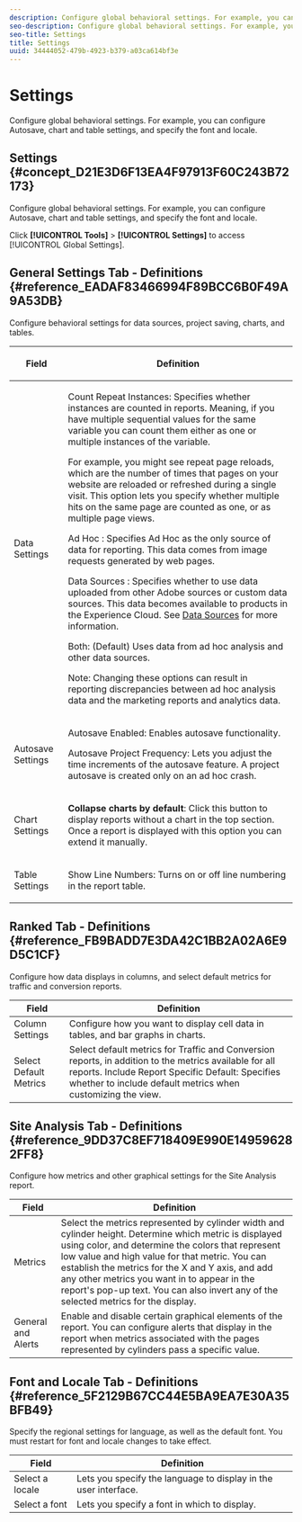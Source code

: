 ```yaml
---
description: Configure global behavioral settings. For example, you can configure Autosave, chart and table settings, and specify the font and locale.
seo-description: Configure global behavioral settings. For example, you can configure Autosave, chart and table settings, and specify the font and locale.
seo-title: Settings
title: Settings
uuid: 34444052-479b-4923-b379-a03ca614bf3e
---
```


# Settings

Configure global behavioral settings. For example, you can configure Autosave, chart and table settings, and specify the font and locale.

## Settings {#concept_D21E3D6F13EA4F97913F60C243B72173}

Configure global behavioral settings. For example, you can configure Autosave, chart and table settings, and specify the font and locale.

Click **[!UICONTROL Tools]** > **[!UICONTROL Settings]** to access [!UICONTROL Global Settings].

## General Settings Tab - Definitions {#reference_EADAF83466994F89BCC6B0F49A9A53DB}

Configure behavioral settings for data sources, project saving, charts, and tables.

<!-- 

r_dsc_general_settings.xml

 -->

<table id="table_C18A0F1C9E214EB585A29801BA2400F8"> 
 <thead> 
  <tr> 
   <th colname="col1" class="entry"> <p>Field </p> </th> 
   <th colname="col2" class="entry"> <p>Definition </p> </th> 
  </tr> 
 </thead>
 <tbody> 
  <tr> 
   <td colname="col1"> <p> Data Settings </p> </td> 
   <td colname="col2"> <p> <span class="uicontrol"> Count Repeat Instances</span>: Specifies whether instances are counted in reports. Meaning, if you have multiple sequential values for the same variable you can count them either as one or multiple instances of the variable. </p> <p>For example, you might see repeat page reloads, which are the number of times that pages on your website are reloaded or refreshed during a single visit. This option lets you specify whether multiple hits on the same page are counted as one, or as multiple page views. </p> <p> <span class="uicontrol"> <span class="keyword"> Ad Hoc</span> </span>: Specifies <span class="keyword"> Ad Hoc</span> as the only source of data for reporting. This data comes from image requests generated by web pages. </p> <p> <span class="uicontrol"> <span class="keyword"> Data Sources</span> </span>: Specifies whether to use data uploaded from other Adobe sources or custom data sources. This data becomes available to products in the <span class="keyword"> Experience Cloud</span>. See <a href="https://marketing.adobe.com/resources/help/en_US/sc/datasources/index.html"  > Data Sources</a> for more information. </p> <p> <span class="uicontrol"> Both</span>: (Default) Uses data from <span class="keyword"> ad hoc analysis</span> and other data sources. </p> <p>Note: Changing these options can result in reporting discrepancies between <span class="keyword"> ad hoc analysis</span> data and the <span class="keyword"> marketing reports and analytics data.</span> </p> </td> 
  </tr> 
  <tr> 
   <td colname="col1"> <p> Autosave Settings </p> </td> 
   <td colname="col2"> <p> <span class="uicontrol"> Autosave Enabled</span>: Enables autosave functionality. </p> <p> <span class="uicontrol"> Autosave Project Frequency</span>: Lets you adjust the time increments of the autosave feature. A project autosave is created only on an ad hoc crash. </p> </td> 
  </tr> 
  <tr> 
   <td colname="col1"> <p> Chart Settings </p> </td> 
   <td colname="col2"> <p><b>Collapse charts by default</b>: Click this button to display reports without a chart in the top section. Once a report is displayed with this option you can extend it manually. </p> </td> 
  </tr> 
  <tr> 
   <td colname="col1"> <p> Table Settings </p> </td> 
   <td colname="col2"> <p> <span class="uicontrol"> Show Line Numbers</span>: Turns on or off line numbering in the report table. </p> </td> 
  </tr> 
 </tbody> 
</table>

## Ranked Tab - Definitions {#reference_FB9BADD7E3DA42C1BB2A02A6E9D5C1CF}

Configure how data displays in columns, and select default metrics for traffic and conversion reports.

<!-- 

r_dsc_ranked_tab.xml

 -->

| Field  | Definition  |
|--- |--- |
|Column Settings|Configure how you want to display cell data in tables, and bar graphs in charts.|
|Select Default Metrics|Select default metrics for Traffic and Conversion reports, in addition to the metrics available for all reports.    Include Report Specific Default: Specifies whether to include default metrics when customizing the view.|

## Site Analysis Tab - Definitions {#reference_9DD37C8EF718409E990E149596282FF8}

Configure how metrics and other graphical settings for the Site Analysis report.

<!-- 

r_dsc_site_analysis_tab.xml

 -->

| Field  | Definition  |
|--- |--- |
|Metrics|Select the metrics represented by cylinder width and cylinder height. Determine which metric is displayed using color, and determine the colors that represent low value and high value for that metric. You can establish the metrics for the X and Y axis, and add any other metrics you want in to appear in the report's pop-up text. You can also invert any of the selected metrics for the display.|
|General and Alerts|Enable and disable certain graphical elements of the report. You can configure alerts that display in the report when metrics associated with the pages represented by cylinders pass a specific value.|

## Font and Locale Tab - Definitions {#reference_5F2129B67CC44E5BA9EA7E30A35BFB49}

Specify the regional settings for language, as well as the default font. You must restart for font and locale changes to take effect.

<!-- 

r_dsc_font_locale.xml

 -->

| Field  | Definition  |
|--- |--- |
|Select a locale|Lets you specify the language to display in the user interface.|
|Select a font|Lets you specify a font in which to display.|
